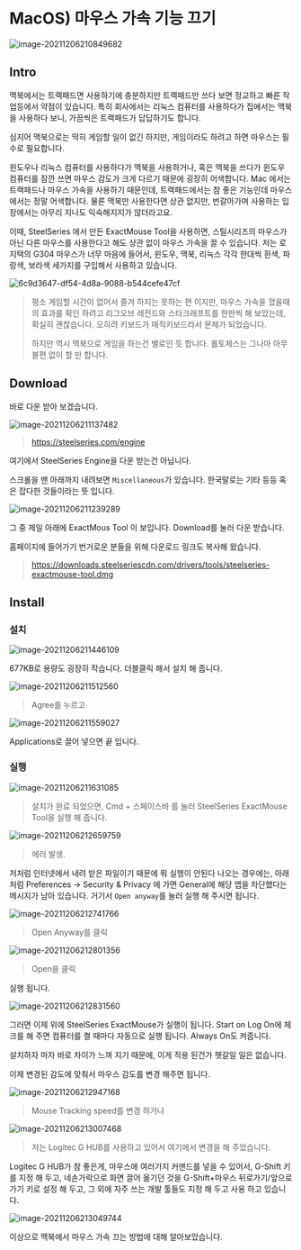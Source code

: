 # MacOS) 마우스 가속 기능 끄기

![image-20211206210849682](https://raw.githubusercontent.com/Shane-Park/markdownBlog/master/OS/mac/tips/exactMouseTool.assets/image-20211206210849682.png)

## Intro

맥북에서는 트랙패드면 사용하기에 충분하지만 트랙패드만 쓰다 보면 정교하고 빠른 작업등에서 약점이 있습니다. 특히 회사에서는 리눅스 컴퓨터를 사용하다가 집에서는 맥북을 사용하다 보니, 가끔씩은 트랙패드가 답답하기도 합니다. 

심지어 맥북으로는 딱히 게임할 일이 없긴 하지만, 게임이라도 하려고 하면 마우스는 필수로 필요합니다.

윈도우나 리눅스 컴퓨터를 사용하다가 맥북을 사용하거나, 혹은 맥북을 쓰다가 윈도우 컴퓨터를 잠깐 쓰면 마우스 감도가 크게 다르기 때문에 굉장히 어색합니다. Mac 에서는 트랙패드나 마우스 가속을 사용하기 때문인데, 트랙패드에서는 참 좋은 기능인데 마우스에서는 정말 어색합니다. 물론 맥북만 사용한다면 상관 없지만, 번갈아가며 사용하는 입장에서는 아무리 지나도 익숙해지지가 않더라고요.

이때, SteelSeries 에서 만든 ExactMouse Tool을 사용하면, 스틸시리즈의 마우스가 아닌 다른 마우스를 사용한다고 해도 상관 없이 마우스 가속을 끌 수 있습니다. 저는 로지택의 G304 마우스가 너무 마음에 들어서, 윈도우, 맥북, 리눅스 각각 한대씩 흰색, 파랑색, 보라색 세가지를 구입해서 사용하고 있습니다.

![6c9d3647-df54-4d8a-9088-b544cefe47cf](https://raw.githubusercontent.com/Shane-Park/markdownBlog/master/OS/mac/tips/exactMouseTool.assets/6c9d3647-df54-4d8a-9088-b544cefe47cf.jpeg)

> 평소 게임할 시간이 없어서 즐겨 하지는 못하는 편 이지만, 마우스 가속을 껐을때의 효과를 확인 하려고 리그오브 레전드와 스타크래프트를 한판씩 해 보았는데, 확실히 괜찮습니다. 오히려 키보드가  매직키보드라서 문제가 되었습니다.
>
> 하지만 역시 맥북으로 게임을 하는건 별로인 듯 합니다. 롤토체스는 그나마 아무불편 없이 할 만 합니다.

## Download

바로 다운 받아 보겠습니다.

![image-20211206211137482](https://raw.githubusercontent.com/Shane-Park/markdownBlog/master/OS/mac/tips/exactMouseTool.assets/image-20211206211137482.png)

>  https://steelseries.com/engine

여기에서 SteelSeries Engine을 다운 받는건 아닙니다. 

스크롤을 맨 아래까지 내려보면 `Miscellaneous`가 있습니다. 한국말로는 기타 등등 혹은 잡다한 것들이라는 뜻 입니다.

![image-20211206211239289](https://raw.githubusercontent.com/Shane-Park/markdownBlog/master/OS/mac/tips/exactMouseTool.assets/image-20211206211239289.png)

그 중 제일 아래에 ExactMous Tool 이 보입니다. Download를 눌러 다운 받습니다.

홈페이지에 들어가기 번거로운 분들을 위해 다운로드 링크도 복사해 왔습니다.

> https://downloads.steelseriescdn.com/drivers/tools/steelseries-exactmouse-tool.dmg

## Install

### 설치

![image-20211206211446109](https://raw.githubusercontent.com/Shane-Park/markdownBlog/master/OS/mac/tips/exactMouseTool.assets/image-20211206211446109.png)

677KB로 용량도 굉장히 작습니다. 더블클릭 해서 설치 해 줍니다.

![image-20211206211512560](https://raw.githubusercontent.com/Shane-Park/markdownBlog/master/OS/mac/tips/exactMouseTool.assets/image-20211206211512560.png)

> Agree를 누르고

![image-20211206211559027](https://raw.githubusercontent.com/Shane-Park/markdownBlog/master/OS/mac/tips/exactMouseTool.assets/image-20211206211559027.png)

Applications로 끌어 넣으면 끝 입니다.

### 실행

![image-20211206211631085](https://raw.githubusercontent.com/Shane-Park/markdownBlog/master/OS/mac/tips/exactMouseTool.assets/image-20211206211631085.png)

> 설치가 완료 되었으면, Cmd + 스페이스바 를 눌러 SteelSeries ExactMouse Tool을 실행 해 줍니다.

![image-20211206212659759](https://raw.githubusercontent.com/Shane-Park/markdownBlog/master/OS/mac/tips/exactMouseTool.assets/image-20211206212659759.png)

> 에러 발생.

저처럼 인터넷에서 내려 받은 파일이기 때문에 뭐 실행이 안된다 나오는 경우에는, 아래처럼 Preferences -> Security & Privacy 에 가면 General에 해당 앱을 차단했다는 메시지가 남아 있습니다. 거기서 `Open anyway`를 눌러 실행 해 주시면 됩니다.

![image-20211206212741766](https://raw.githubusercontent.com/Shane-Park/markdownBlog/master/OS/mac/tips/exactMouseTool.assets/image-20211206212741766.png)

> Open Anyway를 클릭

![image-20211206212801356](https://raw.githubusercontent.com/Shane-Park/markdownBlog/master/OS/mac/tips/exactMouseTool.assets/image-20211206212801356.png)

> Open을 클릭

실행 됩니다.

![image-20211206212831560](https://raw.githubusercontent.com/Shane-Park/markdownBlog/master/OS/mac/tips/exactMouseTool.assets/image-20211206212831560.png)

그러면 이제 위에 SteelSeries ExactMouse가 실행이 됩니다. Start on Log On에 체크를 해 주면 컴퓨터를 켤 때마다 자동으로 실행 됩니다. Always On도 켜줍니다.

설치하자 마자 바로 차이가 느껴 지기 때문에, 이게 적용 된건가 헷갈일 일은 없습니다.

이제 변경된 감도에 맞춰서 마우스 감도를 변경 해주면 됩니다.

![image-20211206212947168](https://raw.githubusercontent.com/Shane-Park/markdownBlog/master/OS/mac/tips/exactMouseTool.assets/image-20211206212947168.png)

> Mouse Tracking speed를 변경 하거나

![image-20211206213007468](https://raw.githubusercontent.com/Shane-Park/markdownBlog/master/OS/mac/tips/exactMouseTool.assets/image-20211206213007468.png)

> 저는 Logitec G HUB를 사용하고 있어서 여기에서 변경을 해 주었습니다.

Logitec G HUB가 참 좋은게, 마우스에 여러가지 커맨드를 넣을 수 있어서, G-Shift 키를 지정 해 두고, 네손가락으로 화면 끌어 옮기던 것을 G-Shift+마우스 뒤로가기/앞으로 가기 키로 설정 해 두고, 그 외에 자주 쓰는 개발 툴들도 지정 해 두고 사용 하고 있습니다.

![image-20211206213049744](https://raw.githubusercontent.com/Shane-Park/markdownBlog/master/OS/mac/tips/exactMouseTool.assets/image-20211206213049744.png)

이상으로 맥북에서 마우스 가속 끄는 방법에 대해 알아보았습니다.
